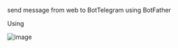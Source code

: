 send message from web to BotTelegram using BotFather

Using

![image](https://github.com/Mahmoud-walid/send-message-from-web-to-BotTelegram/assets/116118315/ac10ce6e-854a-417a-a759-3773faabc981)
